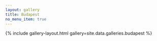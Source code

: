 ```yaml
---
layout: gallery
title: Budapest
no_menu_item: true
---
```


{% include gallery-layout.html gallery=site.data.galleries.budapest %}